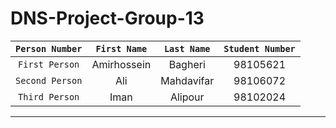 # DNS-Project-Group-13

  | `Person Number` | `First Name` | `Last Name` | `Student Number` |
  |:---------------:|:------------:|:-----------:|:----------------:|
  | `First Person` | Amirhossein | Bagheri | 98105621  |
  | `Second Person` | Ali | Mahdavifar | 98106072  |
  | `Third Person` | Iman | Alipour | 98102024 |
  
---
